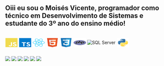 ## Oiii eu sou o Moisés Vicente, programador como técnico em Desenvolvimento de Sistemas e estudante do 3º ano do ensino médio!


<div style="display: inline_block"><br>
  <img align="center" alt="Moises-Js" height="30" width="40" src="https://raw.githubusercontent.com/devicons/devicon/master/icons/javascript/javascript-plain.svg">
  <img align="center" alt="Moises-Ts" height="30" width="40" src="https://raw.githubusercontent.com/devicons/devicon/master/icons/typescript/typescript-plain.svg">
  <img align="center" alt="Moises-React" height="30" width="40" src="https://raw.githubusercontent.com/devicons/devicon/master/icons/react/react-original.svg">
  <img align="center" alt="Moises-HTML" height="30" width="40" src="https://raw.githubusercontent.com/devicons/devicon/master/icons/html5/html5-original.svg">
  <img align="center" alt="Moises-CSS" height="30" width="40" src="https://raw.githubusercontent.com/devicons/devicon/master/icons/css3/css3-original.svg">
  <img align="center" alt="Moises-Php" height="30" width="40" src="https://raw.githubusercontent.com/devicons/devicon/master/icons/php/php-original.svg">
<img align="center" alt="SQL Server" height="25" src="data:image/svg+xml;utf8,<svg xmlns='http://www.w3.org/2000/svg' width='100' height='100' fill='%2300f' class='bi bi-database' viewBox='0 0 16 16'><path d='M8 1a4.978 4.978 0 0 0-3 1v1H3a1 1 0 0 0-1 1v10a1 1 0 0 0 1 1h10a1 1 0 0 0 1-1V3a1 1 0 0 0-1-1h-2V1a4.978 4.978 0 0 0-3 1zm-2 5a1 1 0 0 1 1-1h4a1 1 0 0 1 1 1v5a1 1 0 0 1-1 1H7a1 1 0 0 1-1-1V6z'/></svg>
<img align="center" alt="Laravel" height="25" src="https://img.shields.io/badge/Laravel-FF2D20?style=for-the-badge&logo=laravel&logoColor=white">



  <img align="center" alt="Moises-Python" height="30" width="40" src="https://raw.githubusercontent.com/devicons/devicon/master/icons/python/python-original.svg">
 <!-- <img align="center" alt="Moises-Csharp" height="30" width="40" src="https://raw.githubusercontent.com/devicons/devicon/master/icons/csharp/csharp-original.svg">-->
</div>
  
  ##
 
<div> 
  <a href="" target="_blank"><img src="https://img.shields.io/badge/YouTube-FF0000?style=for-the-badge&logo=youtube&logoColor=white" target="_blank"></a>
  <a href="https://www.instagram.com/moises_vbs/" target="_blank"><img src="https://img.shields.io/badge/-Instagram-%23E4405F?style=for-the-badge&logo=instagram&logoColor=white" target="_blank"></a>
 	<a href="https://www.facebook.com/profile.php?id=100011802908246" target="_blank"><img src="https://img.shields.io/badge/Facebook-9146FF?style=for-the-badge&logo=facebook&logoColor=white" target="_blank"></a>
 <a href="" target="_blank"><img src="https://img.shields.io/badge/Discord-7289DA?style=for-the-badge&logo=discord&logoColor=white" target="_blank"></a> 
  <a href = "mailto:moisesvicentevbn@gmail.com"><img src="https://img.shields.io/badge/-Gmail-%23333?style=for-the-badge&logo=gmail&logoColor=white" target="_blank"></a>
  <a href="https://www.linkedin.com/in/moises-vicente-programmer/" target="_blank"><img src="https://img.shields.io/badge/-LinkedIn-%230077B5?style=for-the-badge&logo=linkedin&logoColor=white" target="_blank"></a> 
  
</div>
